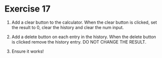 # Exercise 17

1. Add a clear button to the calculator. When the clear button is clicked, set the result to 0, clear the history and clear the num input.

2. Add a delete button on each entry in the history. When the delete button is clicked remove the history entry. DO NOT CHANGE THE RESULT.

3. Ensure it works!